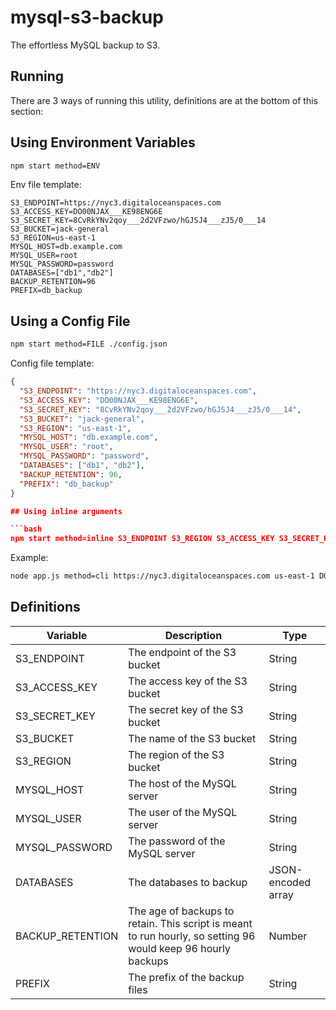 # mysql-s3-backup

The effortless MySQL backup to S3.

## Running

There are 3 ways of running this utility, definitions are at the bottom of this section:

## Using Environment Variables

```bash
npm start method=ENV
```

Env file template:

```env
S3_ENDPOINT=https://nyc3.digitaloceanspaces.com
S3_ACCESS_KEY=DO00NJAX___KE98ENG6E
S3_SECRET_KEY=8CvRkYNv2qoy___2d2VFzwo/hGJSJ4___zJ5/0___14
S3_BUCKET=jack-general
S3_REGION=us-east-1
MYSQL_HOST=db.example.com
MYSQL_USER=root
MYSQL_PASSWORD=password
DATABASES=["db1","db2"]
BACKUP_RETENTION=96
PREFIX=db_backup
```

## Using a Config File

```bash
npm start method=FILE ./config.json
```

Config file template:

````json
{
  "S3_ENDPOINT": "https://nyc3.digitaloceanspaces.com",
  "S3_ACCESS_KEY": "DO00NJAX___KE98ENG6E",
  "S3_SECRET_KEY": "8CvRkYNv2qoy___2d2VFzwo/hGJSJ4___zJ5/0___14",
  "S3_BUCKET": "jack-general",
  "S3_REGION": "us-east-1",
  "MYSQL_HOST": "db.example.com",
  "MYSQL_USER": "root",
  "MYSQL_PASSWORD": "password",
  "DATABASES": ["db1", "db2"],
  "BACKUP_RETENTION": 96,
  "PREFIX": "db_backup"
}

## Using inline arguments

```bash
npm start method=inline S3_ENDPOINT S3_REGION S3_ACCESS_KEY S3_SECRET_KEY S3_BUCKET BACKUP_RETENTION MYSQL_HOST MYSQL_USER MYSQL_PASSWORD DATABASES PREFIX
````

Example:

```bash
node app.js method=cli https://nyc3.digitaloceanspaces.com us-east-1 DO00NJAX___KE98ENG6E 8CvRkYNv2qoy___2d2VFzwo/hGJSJ4___zJ5/0___14 jack-general 96 db.endpoint.com root password '["db1", "db2"]' db_backups
```

## Definitions

| Variable         | Description                                                                                                  | Type               |
| ---------------- | ------------------------------------------------------------------------------------------------------------ | ------------------ |
| S3_ENDPOINT      | The endpoint of the S3 bucket                                                                                | String             |
| S3_ACCESS_KEY    | The access key of the S3 bucket                                                                              | String             |
| S3_SECRET_KEY    | The secret key of the S3 bucket                                                                              | String             |
| S3_BUCKET        | The name of the S3 bucket                                                                                    | String             |
| S3_REGION        | The region of the S3 bucket                                                                                  | String             |
| MYSQL_HOST       | The host of the MySQL server                                                                                 | String             |
| MYSQL_USER       | The user of the MySQL server                                                                                 | String             |
| MYSQL_PASSWORD   | The password of the MySQL server                                                                             | String             |
| DATABASES        | The databases to backup                                                                                      | JSON-encoded array |
| BACKUP_RETENTION | The age of backups to retain. This script is meant to run hourly, so setting 96 would keep 96 hourly backups | Number             |
| PREFIX           | The prefix of the backup files                                                                               | String             |
